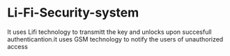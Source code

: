 # Li-Fi-Security-system
It uses Lifi technology to transmitt the key and unlocks upon succesfull authenticantion.it uses GSM technology to notify the users of unauthorized access

